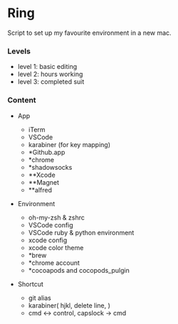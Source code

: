 
# Ring

Script to set up my favourite environment in a new mac.

### Levels

* level 1: basic editing
* level 2: hours working
* level 3: completed suit

### Content

- App
    - iTerm
    - VSCode
    - karabiner (for key mapping)
    - *Github.app
    - *chrome
    - *shadowsocks
    - **Xcode
    - **Magnet
    - **alfred

- Environment
    - oh-my-zsh & zshrc
    - VSCode config
    - VSCode ruby & python environment
    - xcode config
    - xcode color theme
    - *brew
    - *chrome account
    - *cocoapods and cocopods_pulgin

- Shortcut
    - git alias
    - karabiner( hjkl, delete line, )
    - cmd <-> control, capslock -> cmd
